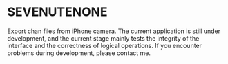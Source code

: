 # SEVENUTENONE
Export chan files from iPhone camera. The current application is still under development, and the current stage mainly tests the integrity of the interface and the correctness of logical operations. If you encounter problems during development, please contact me.
